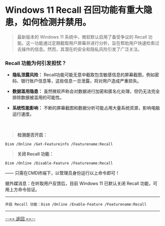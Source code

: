 # Windows 11 Recall 召回功能有重大隐患，如何检测并禁用。

> 最新版本的 Windows 11 系统中，微软默认启用了备受争议的 Recall 功能。这一功能通过定期截取用户屏幕并进行分析，旨在帮助用户快速检索过去操作的信息。然而，其潜在的安全和隐私风险引发了广泛关注。

### **Recall 功能为何引发担忧？**

- **隐私泄露风险：** Recall功能可能无意中截取包含敏感信息的屏幕截图，例如密码、银行账户信息等，这些信息一旦泄露，将对用户造成严重损失。

- **数据滥用隐患：** 虽然微软声称会对数据进行加密和匿名化处理，但仍无法完全排除数据被滥用的可能性。

- **系统性能影响：** 不断的屏幕截图和数据分析可能占用大量系统资源，影响电脑运行速度。

  　

> **检测是否开启：**

```
Dism /Online /Get-Featureinfo /Featurename:Recall
```

> **关闭 Recall 功能：**

```
Dism /Online /Disable-Feature /Featurename:Recall
```

—— 只需在CMD终端下，以管理员身份运行以上命令即可！

据外媒消息：在听取用户反馈后，目前 Windows 11 已默认关闭 Recall 功能，可用上方命令验证。

---

```
开启 Recall 功能：Dism /Online /Enable-Feature /Featurename:Recall
```

---

[--== 返回 ==--](template_1.html?md=/Markdown/Public%20document%20index.md)